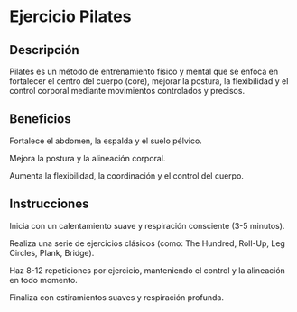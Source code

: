 # Ejercicio Pilates

## Descripción

Pilates es un método de entrenamiento físico y mental que se enfoca en fortalecer el centro del cuerpo (core), mejorar la postura, la flexibilidad y el control corporal mediante movimientos controlados y precisos.

## Beneficios

Fortalece el abdomen, la espalda y el suelo pélvico.

Mejora la postura y la alineación corporal.

Aumenta la flexibilidad, la coordinación y el control del cuerpo.

## Instrucciones

Inicia con un calentamiento suave y respiración consciente (3-5 minutos).

Realiza una serie de ejercicios clásicos (como: The Hundred, Roll-Up, Leg Circles, Plank, Bridge).

Haz 8-12 repeticiones por ejercicio, manteniendo el control y la alineación en todo momento.

Finaliza con estiramientos suaves y respiración profunda.